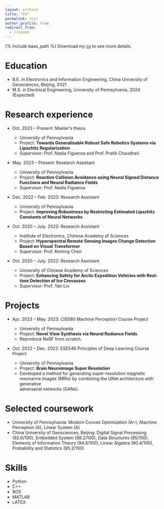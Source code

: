 ```yaml
---
layout: archive
title: "CV"
permalink: /cv/
author_profile: true
redirect_from:
  - /resume
---
```


{% include base_path %}
Download my [cv](https://haoming99.github.io/assets/cv.pdf) to see more details.

Education
======
* B.E. in Electronics and Information Engineering, China University of Geosciences, Beijing, 2021
* M.S. in Electrical Engineering, University of Pennsylvania, 2024 (Expected)

Research experience
======
* Oct. 2023 – Present: Master's thesis
  * University of Pennsylvania
  * Project: **Towards Generalisable Robust Safe Robotics Systems via Lipschitz Regularization**
  * Supervisor: Prof. Nadia Figueroa and Prof. Pratik Chaudhari

* May. 2023 – Present: Research Assistant
  * University of Pennsylvania
  * Project: **Reactive Collision Avoidance using Neural Signed Distance Functions and
    Neural Radiance Fields**
  * Supervisor: Prof. Nadia Figueroa

* Dec. 2022 – Feb. 2023: Research Assistant
  * University of Pennsylvania
  * Project: **Improving Robustness by Restricting Estimated Lipschitz Constants of
    Neural Networks**
    
* Oct. 2020 – July. 2022: Research Assistant
  * Institute of Electronics, Chinese Academy of Sciences
  * Project: **Hyperspectral Remote Sensing Images Change Detection Based on Visual
    Transformer**
  * Supervisor: Prof. Keming Chen
 
* Oct. 2020 – July. 2022: Research Assistant
  * University of Chinese Academy of Sciences
  * Project: **Enhancing Safety for Arctic Expedition Vehicles with Real-time Detection
    of Ice Crevasses**
  * Supervisor: Prof. Yan Liu

Projects
======
* Apr. 2023 – May. 2023: CIS580 Machine Perception Course Project
  * University of Pennsylvania
  * Project: **Novel View Synthesis via Neural Radiance Fields**
  * Reproduce NeRF from scratch.

* Oct. 2022 – Dec. 2022: ESE546 Principles of Deep Learning Course Project
  * University of Pennsylvania
  * Project: **Brain Neuroimage Super Resolution**
  * Developed a method for generating super-resolution magnetic resonance images (MRIs) by combining the UNet architecture with generative   
    adversarial networks (GANs).
 
Selected coursework
======
* University of Pennsylvania: Modern Convex Optimization (A+), Machine Perception (A), Linear System (A)
* China University of Geosciences, Beijing: Digital Signal Processing (92.6/100), Embedded System (98.2/100), Data Structures (95/100), Elements of Information Theory (94.8/100), Linear Algebra (90.4/100), Probability and Statistics (95.2/100)

Skills
======
* Python
* C++
* ROS
* MATLAB
* LATEX
